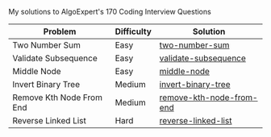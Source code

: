 My solutions to AlgoExpert's 170 Coding Interview Questions

| Problem | Difficulty | Solution |
| --- | --- | --- |
|  Two Number Sum | Easy | [two-number-sum](https://github.com/s0alken/algoexpert-solutions/tree/main/easy/two-number-sum)
|  Validate Subsequence | Easy | [validate-subsequence](https://github.com/s0alken/algoexpert-solutions/tree/main/easy/validate-subsequence)
|  Middle Node | Easy | [middle-node](https://github.com/s0alken/algoexpert-solutions/tree/main/easy/middle-node)
|  Invert Binary Tree | Medium | [invert-binary-tree](https://github.com/s0alken/algoexpert-solutions/tree/main/medium/invert-binary-tree)
|  Remove Kth Node From End | Medium | [remove-kth-node-from-end](https://github.com/s0alken/algoexpert-solutions/tree/main/medium/remove-kth-node-from-end)
|  Reverse Linked List | Hard | [reverse-linked-list](https://github.com/s0alken/algoexpert-solutions/tree/main/hard/reverse-linked-list)